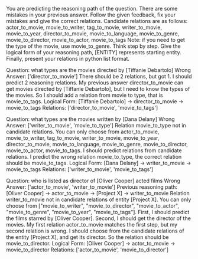 You are predicting the reasoning path of the question.
There are some mistakes in your previous answer.
Follow the given feedback, fix your mistakes and give the correct relations.
Candidate relations are as follows: actor_to_movie, movie_to_writer, tag_to_movie, writer_to_movie, movie_to_year, director_to_movie, movie_to_language, movie_to_genre, movie_to_director, movie_to_actor, movie_to_tags
Note: if you need to get the type of the movie, use movie_to_genre.
Think step by step.
Give the logical form of your reasoning path, [ENTITY] represents starting entity.
Finally, present your relations in python list format.

Question: what types are the movies directed by [Tiffanie Debartolo]
Wrong Answer: ['director_to_movie']
<Feedback>
There should be 2 relations, but got 1.
</Feedback>
<Thought>
I should predict 2 reasoning relations. My previous answer director_to_movie can get movies directed by [Tiffanie Debartolo], but I need to know the types of the movies.
So I should add a relation from movie to type, that is movie_to_tags.
</Thought>
Logical Form: [Tiffanie Debartolo] -> director_to_movie -> movie_to_tags
Relations: ['director_to_movie', 'movie_to_tags']

Question: what types are the movies written by [Dana Delany]
Wrong Answer: ['writer_to_movie', 'movie_to_type']
<Feedback>
Relation movie_to_type not in candidate relations. You can only choose from actor_to_movie, movie_to_writer, tag_to_movie, writer_to_movie, movie_to_year, director_to_movie, movie_to_language, movie_to_genre, movie_to_director, movie_to_actor, movie_to_tags.
</Feedback>
<Thought>
I should predict relations from candidate relations. I predict the wrong relation movie_to_type, the correct relation should be movie_to_tags.
</Thought>
Logical Form: [Dana Delany] -> writer_to_movie -> movie_to_tags
Relations: ['writer_to_movie', 'movie_to_tags']

Question: who is listed as director of [Oliver Cooper] acted films
Wrong Answer: ['actor_to_movie', 'writer_to_movie']
<Feedback>
Previous reasoning path: [Oliver Cooper] -> actor_to_movie -> [Project X] -> writer_to_movie
Relation writer_to_movie not in candidate relations of entity [Project X].
You can only choose from ["movie_to_writer", "movie_to_director", "movie_to_actor", "movie_to_genre", "movie_to_year", "movie_to_tags"].
</Feedback>
<Thought>
First, I should predict the films starred by [Oliver Cooper].
Second, I should get the director of the movies.
My first relation actor_to_movie matches the first step, but my second relation is wrong. I should choose from the candidate relations of the entity [Project X], and get its director. So the relation should be movie_to_director.
</Thought>
Logical Form: [Oliver Cooper] -> actor_to_movie -> movie_to_director
Relations: ['actor_to_movie', 'movie_to_director']
